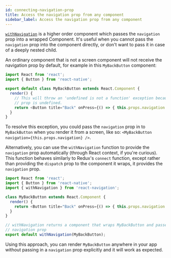```yaml
---
id: connecting-navigation-prop
title: Access the navigation prop from any component
sidebar_label: Access the navigation prop from any component
---
```


[`withNavigation`](with-navigation.html) is a higher order component which passes the `navigation` prop into a wrapped Component. It's useful when you cannot pass the `navigation` prop into the component directly, or don't want to pass it in case of a deeply nested child.


An ordinary component that is not a screen component will not receive the navigation prop by default, for example in this `MyBackButton` component:

```javascript
import React from 'react';
import { Button } from 'react-native';

export default class MyBackButton extends React.Component {
  render() {
    // This will throw an 'undefined is not a function' exception because the navigation
    // prop is undefined.
    return <Button title="Back" onPress={() => { this.props.navigation.goBack() }} />;
  }
}
```

To resolve this exception, you could pass the `navigation` prop in to `MyBackButton` when you render it from a screen, like so: `<MyBackButton navigation={this.props.navigation} />`.

Alternatively, you can use the `withNavigation` function to provide the `navigation` prop automatically (through React context, if you're curious). This function behaves similarly to Redux's `connect` function, except rather than providing the `dispatch` prop to the component it wraps, it provides the `navigation` prop.

```js
import React from 'react';
import { Button } from 'react-native';
import { withNavigation } from 'react-navigation';

class MyBackButton extends React.Component {
  render() {
    return <Button title="Back" onPress={() => { this.props.navigation.goBack() }} />;
  }
}

// withNavigation returns a component that wraps MyBackButton and passes in the
// navigation prop
export default withNavigation(MyBackButton);
```

Using this approach, you can render `MyBackButton` anywhere in your app without passing in a `navigation` prop explicitly and it will work as expected.
